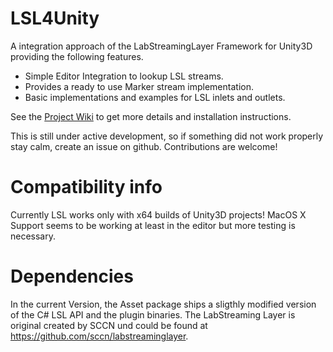# LSL4Unity
A integration approach of the LabStreamingLayer Framework for Unity3D providing the following features.

* Simple Editor Integration to lookup LSL streams. 
* Provides a ready to use Marker stream implementation.
* Basic implementations and examples for LSL inlets and outlets.

See the [Project Wiki](https://github.com/xfleckx/LSL4Unity/wiki) to get more details and installation instructions.

This is still under active development, so if something did not work properly stay calm, create an issue on github.
Contributions are welcome!

# Compatibility info
Currently LSL works only with x64 builds of Unity3D projects! 
MacOS X Support seems to be working at least in the editor but more testing is necessary.

# Dependencies
In the current Version, the Asset package ships a sligthly modified version of the C# LSL API and the plugin binaries.
The LabStreaming Layer is original created by SCCN und could be found at <https://github.com/sccn/labstreaminglayer>.

